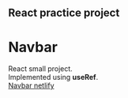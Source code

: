 ## React practice project
# Navbar
React small project.<br/> 
Implemented using **useRef**.<br/>
<a href="https://navbar-swapnoneel.netlify.app/">Navbar netlify</a>

